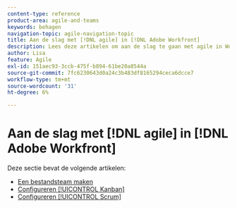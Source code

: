 ```yaml
---
content-type: reference
product-area: agile-and-teams
keywords: behagen
navigation-topic: agile-navigation-topic
title: Aan de slag met [!DNL agile] in [!DNL Adobe Workfront]
description: Lees deze artikelen om aan de slag te gaan met agile in Workfront.
author: Lisa
feature: Agile
exl-id: 151aec93-3ccb-475f-b894-61be20a8544a
source-git-commit: 7fc6230643d0a24c3b483df8165294ceca6dcce7
workflow-type: tm+mt
source-wordcount: '31'
ht-degree: 6%

---
```


# Aan de slag met [!DNL agile] in [!DNL Adobe Workfront]

Deze sectie bevat de volgende artikelen:

* [Een bestandsteam maken](../../agile/get-started-with-agile-in-workfront/create-an-agile-team.md)
* [Configureren [!UICONTROL Kanban]](../../agile/get-started-with-agile-in-workfront/configure-kanban.md)
* [Configureren [!UICONTROL Scrum]](../../agile/get-started-with-agile-in-workfront/configure-scrum.md)
